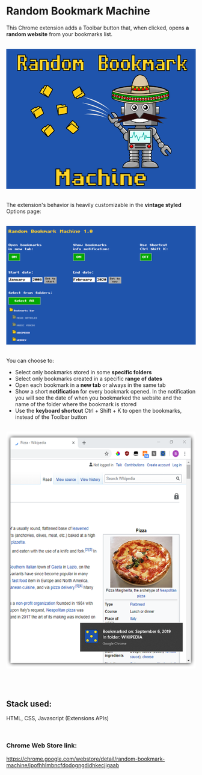 # Random Bookmark Machine

This Chrome extension adds a Toolbar button that, when clicked,  opens **a random website** from your bookmarks list.

<br>
<div align="center" >
  <img src="Docs/Screenshots/promo_image_large.png" alt="Random Bookmark Machine screenshot 1" width="640px">
</div>
<br>

The extension's behavior is heavily customizable in the **vintage styled** Options page:

<br>
<div align="center" >
  <img src="Docs/Screenshots/options_page.png" alt="Random Bookmark Machine screenshot 2" width="640px">
</div>
<br>

You can choose to:
- Select only bookmarks stored in some **specific folders**
- Select only bookmarks created in a specific **range of dates**
- Open each bookmark in a **new tab** or always in the same tab
- Show a short **notification** for every bookmark opened. In the notification you will see the date of when you bookmarked the website and the name of the folder where the bookmark is stored
- Use the **keyboard shortcut** Ctrl + Shift + K to open the bookmarks, instead of the Toolbar button

<br>
<div align="center" >
  <img src="Docs/Screenshots/notification_RBM.png" alt="Random Bookmark Machine screenshot 3" width="640px">
</div> 
<br>

&nbsp;  

## Stack used:

HTML, CSS, Javascript (Extensions APIs)

&nbsp;
  
### Chrome Web Store link: 

https://chrome.google.com/webstore/detail/random-bookmark-machine/jpofhhlmbncfdodogngdidhkecjigaab